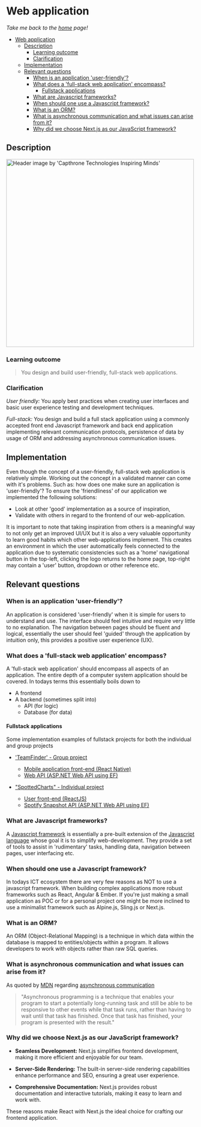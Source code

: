 # Web application

_Take me back to the [home](../README.md#learning-outcomes) page!_

- [Web application](#web-application)
  - [Description](#description)
    - [Learning outcome](#learning-outcome)
    - [Clarification](#clarification)
  - [Implementation](#implementation)
  - [Relevant questions](#relevant-questions)
    - [When is an application 'user-friendly'?](#when-is-an-application-user-friendly)
    - [What does a 'full-stack web application' encompass?](#what-does-a-full-stack-web-application-encompass)
      - [Fullstack applications](#fullstack-applications)
    - [What are Javascript frameworks?](#what-are-javascript-frameworks)
    - [When should one use a Javascript framework?](#when-should-one-use-a-javascript-framework)
    - [What is an ORM?](#what-is-an-orm)
    - [What is asynchronous communication and what issues can arise from it?](#what-is-asynchronous-communication-and-what-issues-can-arise-from-it)
    - [Why did we choose Next.js as our JavaScript framework?](#why-did-we-choose-nextjs-as-our-javascript-framework)

## Description

<img src=https://www.capthronetechnologies.com/assets/images/web-application-development.png alt="Header image by 'Capthrone Technologies Inspiring Minds'" width=500 height=500>

### Learning outcome

> You design and build user-friendly, full-stack web applications.

### Clarification

_User friendly:_ You apply best practices when creating user interfaces and basic user experience testing and development techniques.

_Full-stack:_ You design and build a full stack application using a commonly accepted front end Javascript framework and back end application implementing relevant communication protocols, persistence of data by usage of ORM and addressing asynchronous communication issues.

## Implementation

Even though the concept of a user-friendly, full-stack web application is relatively simple. Working out the concept in a validated manner can come with it's problems. Such as: how does one make sure an application is 'user-friendly'? To ensure the 'friendliness' of our application we implemented the following solutions:

- Look at other 'good' implementation as a source of inspiration,
- Validate with others in regard to the frontend of our web-application.

It is important to note that taking inspiration from others is a meaningful way to not only get an improved UI/UX but it is also a very valuable opportunity to learn good habits which other web-applications implement. This creates an environment in which the user automatically feels connected to the application due to systematic consistencies such as a 'home' navigational button in the top-left, clicking the logo returns to the home page, top-right may contain a 'user' button, dropdown or other reference etc.

## Relevant questions

### When is an application 'user-friendly'?

An application is considered 'user-friendly' when it is simple for users to understand and use. The interface should feel intuitive and require very little to no explanation. The navigation between pages should be fluent and logical, essentially the user should feel 'guided' through the application by intuition only, this provides a positive user experience (UX).

### What does a 'full-stack web application' encompass?

A 'full-stack web application' should encompass all aspects of an application. The entire depth of a computer system application should be covered. In todays terms this essentially boils down to

- A frontend
- A backend (sometimes split into)
  - API (for logic)
  - Database (for data)

#### Fullstack applications

Some implementation examples of fullstack projects for both the individual and group projects

- ['TeamFinder' - Group project](https://github.com/S3-IO-Dev/S3_DB_IO)

  - [Mobile application front-end (React Native)](https://github.com/S3-IO-Dev/S3-DB-IO-Front-end#s3_db_io)
  - [Web API (ASP.NET Web API using EF)](https://github.com/S3-IO-Dev/S3_DB_IO#project-name)

- ["SpottedCharts" - Individual project](https://github.com/S3-Software-IP/monorepo)
  - [User front-end (ReactJS)](https://github.com/S3-Software-IP/monorepo/tree/main/frontend)
  - [Spotify Snapshot API (ASP.NET Web API using EF)](https://github.com/S3-Software-IP/monorepo/tree/main/backend)

### What are Javascript frameworks?

A [Javascript framework](https://developer.mozilla.org/en-US/docs/Learn/Tools_and_testing/Client-side_JavaScript_frameworks) is essentially a pre-built extension of the [Javascript language](https://developer.mozilla.org/en-US/docs/Web/JavaScript) whose goal it is to simplify web-development. They provide a set of tools to assist in 'rudimentary' tasks, handling data, navigation between pages, user interfacing etc.

### When should one use a Javascript framework?

In todays ICT ecosystem there are very few reasons as NOT to use a javascript framework. When building complex applications more robust frameworks such as React, Angular & Ember. If you're just making a small application as POC or for a personal project one might be more inclined to use a minimalist framework such as Alpine.js, Sling.js or Next.js.

### What is an ORM?

An ORM (Object-Relational Mapping) is a technique in which data within the database is mapped to entities/objects within a program. It allows developers to work with objects rather than raw SQL queries.

### What is asynchronous communication and what issues can arise from it?

As quoted by [MDN](https://developer.mozilla.org/) regarding [asynchronous communication](https://developer.mozilla.org/en-US/docs/Learn/JavaScript/Asynchronous/Introducing)

> "Asynchronous programming is a technique that enables your program to start a potentially long-running task and still be able to be responsive to other events while that task runs, rather than having to wait until that task has finished. Once that task has finished, your program is presented with the result."

### Why did we choose Next.js as our JavaScript framework?

- **Seamless Development:**
  Next.js simplifies frontend development, making it more efficient and
  enjoyable for our team.

- **Server-Side Rendering:**
  The built-in server-side rendering capabilities enhance performance and SEO,
  ensuring a great user experience.

- **Comprehensive Documentation:**
  Next.js provides robust documentation and interactive tutorials, making it easy
  to learn and work with.

These reasons make React with Next.js the ideal choice for crafting our frontend
application.
